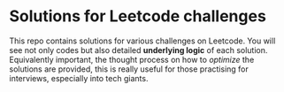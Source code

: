 # Solutions for Leetcode challenges 

This repo contains solutions for various challenges on Leetcode. You will see not only codes but also detailed __underlying logic__ of each solution. Equivalently important, the thought process on how to _optimize_ the solutions are provided, this is really useful for those practising for interviews, especially into tech giants.
 
